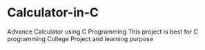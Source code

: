 # Calculator-in-C
Advance Calculator using C Programming
This project is best for C programming College Project and learning purpose
